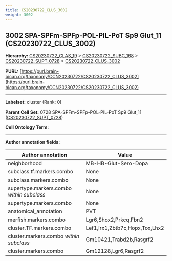 ```yaml
---
title: CS20230722_CLUS_3002
weight: 3002
---
```

## 3002 SPA-SPFm-SPFp-POL-PIL-PoT Sp9 Glut_11 (CS20230722_CLUS_3002)
<b>Hierarchy: </b>
[CS20230722_CLAS_19](../CS20230722_CLAS_19) >
[CS20230722_SUBC_168](../CS20230722_SUBC_168) >
[CS20230722_SUPT_0728](../CS20230722_SUPT_0728) >
[CS20230722_CLUS_3002](../CS20230722_CLUS_3002)

**PURL:** [https://purl.brain-bican.org/taxonomy/CCN20230722/CS20230722_CLUS_3002](https://purl.brain-bican.org/taxonomy/CCN20230722/CS20230722_CLUS_3002)

---


**Labelset:** cluster (Rank: 0)

**Parent Cell Set:** 0728 SPA-SPFm-SPFp-POL-PIL-PoT Sp9 Glut_11 ([CS20230722_SUPT_0728](../CS20230722_SUPT_0728))



**Cell Ontology Term:** 

[MARKER GENES.]: #


---

[TRANSFERRED ANNOTATIONS.]: #


[AUTHOR ANNOTATION FIELDS.]: #


**Author annotation fields:**

| Author annotation | Value |
|-------------------|-------|
|neighborhood|MB-HB-Glut-Sero-Dopa|
|subclass.tf.markers.combo|None|
|subclass.markers.combo|None|
|supertype.markers.combo _within subclass_|None|
|supertype.markers.combo|None|
|anatomical_annotation|PVT|
|merfish.markers.combo|Lgr6,Shox2,Prkcq,Fbn2|
|cluster.TF.markers.combo|Lef1,Irx1,Zbtb7c,Hopx,Tox,Lhx2|
|cluster.markers.combo _within subclass_|Gm10421,Trabd2b,Rasgrf2|
|cluster.markers.combo|Gm12128,Lgr6,Rasgrf2|
